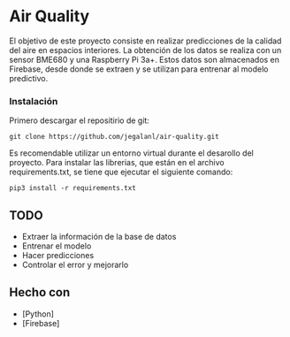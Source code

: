 # Air Quality

El objetivo de este proyecto consiste en realizar predicciones de la calidad del aire en espacios interiores. La obtención de los datos se realiza con un sensor BME680 y una Raspberry Pi 3a+. Estos datos son almacenados en Firebase, desde donde se extraen y se utilizan para entrenar al modelo predictivo. 

### Instalación

Primero descargar el repositirio de git:

```
git clone https://github.com/jegalanl/air-quality.git
```

Es recomendable utilizar un entorno virtual durante el desarollo del proyecto.
Para instalar las librerias, que están en el archivo requirements.txt, se tiene que ejecutar el siguiente comando:

```
pip3 install -r requirements.txt
```

## TODO
* Extraer la información de la base de datos
* Entrenar el modelo
* Hacer predicciones
* Controlar el error y mejorarlo

## Hecho con

* [Python]
* [Firebase]
